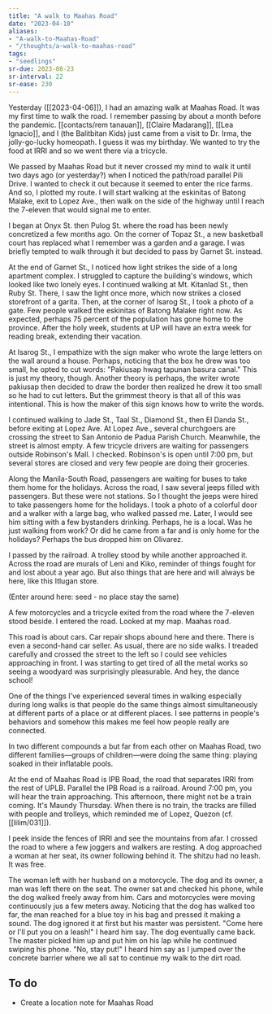 ```yaml
---
title: "A walk to Maahas Road"
date: "2023-04-10"
aliases:
- "A-walk-to-Maahas-Road"
- "/thoughts/a-walk-to-maahas-road"
tags:
- "seedlings"
sr-due: 2023-08-23
sr-interval: 22
sr-ease: 230
---
```


Yesterday ([[2023-04-06]]), I had an amazing walk at Maahas Road. It was my first time to walk the road. I remember passing by about a month before the pandemic. [[contacts/rem tanauan]], [[Claire Madarang]], [[Lea Ignacio]], and I (the Balitbitan Kids) just came from a visit to Dr. Irma, the jolly-go-lucky homeopath. I guess it was my birthday. We wanted to try the food at IRRI and so we went there via a tricycle.

We passed by Maahas Road but it never crossed my mind to walk it until two days ago (or yesterday?) when I noticed the path/road parallel Pili Drive. I wanted to check it out because it seemed to enter the rice farms. And so, I plotted my route. I will start walking at the eskinitas of Batong Malake, exit to Lopez Ave., then walk on the side of the highway until I reach the 7-eleven that would signal me to enter.

I began at Onyx St. then Pulog St. where the road has been newly concretized a few months ago. On the corner of Topaz St., a new basketball court has replaced what I remember was a garden and a garage. I was briefly tempted to walk through it but decided to pass by Garnet St. instead.

At the end of Garnet St., I noticed how light strikes the side of a long apartment complex. I struggled to capture the building's windows, which looked like two lonely eyes. I continued walking at Mt. Kitanlad St., then Ruby St. There, I saw the light once more, which now strikes a closed storefront of a garita. Then, at the corner of Isarog St., I took a photo of a gate. Few people walked the eskinitas of Batong Malake right now. As expected, perhaps 75 percent of the population has gone home to the province. After the holy week, students at UP will have an extra week for reading break, extending their vacation.

At Isarog St., I empathize with the sign maker who wrote the large letters on the wall around a house. Perhaps, noticing that the box he drew was too small, he opted to cut words: "Pakiusap hwag tapunan basura canal." This is just my theory, though. Another theory is perhaps, the writer wrote pakiusap then decided to draw the border then realized he drew it too small so he had to cut letters. But the grimmest theory is that all of this was intentional. This is how the maker of this sign knows how to write the words.

I continued walking to Jade St., Taal St., Diamond St., then El Danda St., before exiting at Lopez Ave. At Lopez Ave., several churchgoers are crossing the street to San Antonio de Padua Parish Church. Meanwhile, the street is almost empty. A few tricycle drivers are waiting for passengers outside Robinson's Mall. I checked. Robinson's is open until 7:00 pm, but several stores are closed and very few people are doing their groceries.

Along the Manila-South Road, passengers are waiting for buses to take them home for the holidays. Across the road, I saw several jeeps filled with passengers. But these were not stations. So I thought the jeeps were hired to take passengers home for the holidays. I took a photo of a colorful door and a walker with a large bag, who walked passed me. Later, I would see him sitting with a few bystanders drinking. Perhaps, he is a local. Was he just walking from work? Or did he came from a far and is only home for the holidays? Perhaps the bus dropped him on Olivarez.

I passed by the railroad. A trolley stood by while another approached it. Across the road are murals of Leni and Kiko, reminder of things fought for and lost about a year ago. But also things that are here and will always be here, like this Itlugan store.

(Enter around here: seed - no place stay the same)

A few motorcycles and a tricycle exited from the road where the 7-eleven stood beside. I entered the road. Looked at my map. Maahas road.

This road is about cars. Car repair shops abound here and there. There is even a second-hand car seller. As usual, there are no side walks. I treaded carefully and crossed the street to the left so I could see vehicles approaching in front. I was starting to get tired of all the metal works so seeing a woodyard was surprisingly pleasurable. And hey, the dance school!

One of the things I've experienced several times in walking especially during long walks is that people do the same things almost simultaneously at different parts of a place or at different places. I see patterns in people's behaviors and somehow this makes me feel how people really are connected.

In two different compounds a but far from each other on Maahas Road, two different families—groups of children—were doing the same thing: playing soaked in their inflatable pools.

At the end of Maahas Road is IPB Road, the road that separates IRRI from the rest of UPLB. Parallel the IPB Road is a railroad. Around 7:00 pm, you will hear the train approaching. This afternoon, there might not be a train coming. It's Maundy Thursday. When there is no train, the tracks are filled with people and trolleys, which reminded me of Lopez, Quezon (cf. [[lilim/031]]).

I peek inside the fences of IRRI and see the mountains from afar. I crossed the road to where a few joggers and walkers are resting. A dog approached a woman at her seat, its owner following behind it. The shitzu had no leash. It was free.

The woman left with her husband on a motorcycle. The dog and its owner, a man was left there on the seat. The owner sat and checked his phone, while the dog walked freely away from him. Cars and motorcycles were moving continuously jus a few meters away. Noticing that the dog has walked too far, the man reached for a blue toy in his bag and pressed it making a sound. The dog ignored it at first but his master was persistent. "Come here or I'll put you on a leash!" I heard him say. The dog eventually came back. The master picked him up and put him on his lap while he continued swiping his phone. "No, stay put!" I heard him say as I jumped over the concrete barrier where we all sat to continue my walk to the dirt road.

## To do
- Create a location note for Maahas Road